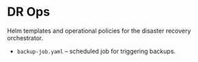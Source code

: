 # DR Ops

Helm templates and operational policies for the disaster recovery orchestrator.

- `backup-job.yaml` – scheduled job for triggering backups.
